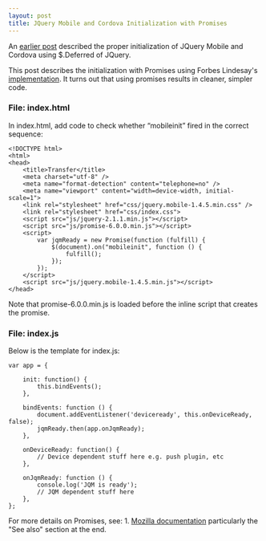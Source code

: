 ```yaml
---
layout: post
title: JQuery Mobile and Cordova Initialization with Promises
---
```


An [earlier post](http://hoekit.github.io/JQuery-Mobile-Initialization/)
described the proper initialization of JQuery Mobile and Cordova using
$.Deferred of JQuery.

This post describes the initialization with Promises using Forbes Lindesay's
[implementation](https://www.promisejs.org/). It turns out that using promises results in cleaner,
simpler code.

### File: index.html

In index.html, add code to check whether “mobileinit” fired in the correct
sequence:

    <!DOCTYPE html>
    <html>
    <head>
        <title>Transfer</title>
        <meta charset="utf-8" />
        <meta name="format-detection" content="telephone=no" />    
        <meta name="viewport" content="width=device-width, initial-scale=1">
        <link rel="stylesheet" href="css/jquery.mobile-1.4.5.min.css" />
        <link rel="stylesheet" href="css/index.css">
        <script src="js/jquery-2.1.1.min.js"></script>
        <script src="js/promise-6.0.0.min.js"></script>
        <script>
            var jqmReady = new Promise(function (fulfill) {
                $(document).on("mobileinit", function () {
                    fulfill();
                });
            });
        </script>
        <script src="js/jquery.mobile-1.4.5.min.js"></script>
    </head>

Note that promise-6.0.0.min.js is loaded before the inline script that creates
the promise. 

### File: index.js

Below is the template for index.js:

    var app = {

        init: function() {
            this.bindEvents();
        },

        bindEvents: function () {
            document.addEventListener('deviceready', this.onDeviceReady, false);
            jqmReady.then(app.onJqmReady);
        },

        onDeviceReady: function() {
            // Device dependent stuff here e.g. push plugin, etc
        },

        onJqmReady: function () {
            console.log('JQM is ready');
            // JQM dependent stuff here 
        },
    };

For more details on Promises, see:
    1. [Mozilla documentation](https://developer.mozilla.org/en-US/docs/Web/JavaScript/Reference/Global_Objects/Promise) particularly the "See also" section at the
    end.


